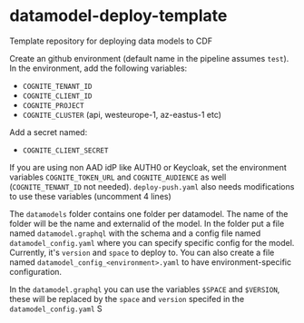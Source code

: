 # datamodel-deploy-template
Template repository for deploying data models to CDF

Create an github environment (default name in the pipeline assumes `test`).
In the environment, add the following variables:
- `COGNITE_TENANT_ID`
- `COGNITE_CLIENT_ID`
- `COGNITE_PROJECT`
- `COGNITE_CLUSTER` (api, westeurope-1, az-eastus-1 etc)

Add a secret named:
- `COGNITE_CLIENT_SECRET`

If you are using non AAD idP like AUTH0 or Keycloak, set the environment variables `COGNITE_TOKEN_URL` and `COGNITE_AUDIENCE` as well (`COGNITE_TENANT_ID` not needed). `deploy-push.yaml` also needs modifications to use these variables (uncomment 4 lines)


The `datamodels` folder contains one folder per datamodel. The name of the folder will be the name and externalid 
of the model. In the folder put a file named `datamodel.graphql` with the schema and a config file named 
`datamodel_config.yaml` where you can specify specific config for the model. Currently, it's `version` and `space` 
to deploy to. You can also create a file named `datamodel_config_<environment>.yaml` to have environment-specific configuration.

In the `datamodel.graphql` you can use the variables `$SPACE` and `$VERSION`, these will be replaced by the `space` 
and `version` specifed in the `datamodel_config.yaml`
S